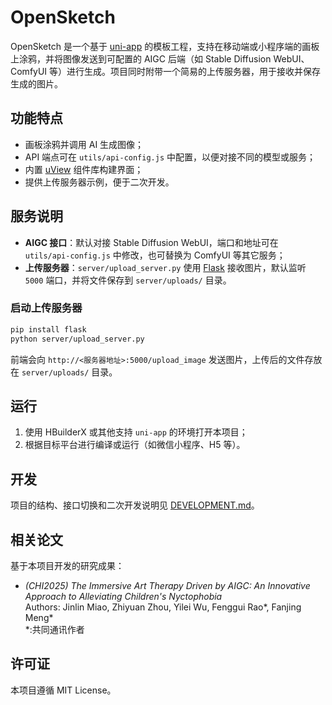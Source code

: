 # OpenSketch

OpenSketch 是一个基于 [uni-app](https://uniapp.dcloud.io/) 的模板工程，支持在移动端或小程序端的画板上涂鸦，并将图像发送到可配置的 AIGC 后端（如 Stable Diffusion WebUI、ComfyUI 等）进行生成。项目同时附带一个简易的上传服务器，用于接收并保存生成的图片。

## 功能特点

- 画板涂鸦并调用 AI 生成图像；
- API 端点可在 `utils/api-config.js` 中配置，以便对接不同的模型或服务；
- 内置 [uView](https://www.uviewui.com/) 组件库构建界面；
- 提供上传服务器示例，便于二次开发。

## 服务说明

- **AIGC 接口**：默认对接 Stable Diffusion WebUI，端口和地址可在 `utils/api-config.js` 中修改，也可替换为 ComfyUI 等其它服务；
- **上传服务器**：`server/upload_server.py` 使用 [Flask](https://flask.palletsprojects.com/) 接收图片，默认监听 `5000` 端口，并将文件保存到 `server/uploads/` 目录。

### 启动上传服务器

```bash
pip install flask
python server/upload_server.py
```

前端会向 `http://<服务器地址>:5000/upload_image` 发送图片，上传后的文件存放在 `server/uploads/` 目录。

## 运行

1. 使用 HBuilderX 或其他支持 `uni-app` 的环境打开本项目；
2. 根据目标平台进行编译或运行（如微信小程序、H5 等）。

## 开发

项目的结构、接口切换和二次开发说明见 [DEVELOPMENT.md](DEVELOPMENT.md)。

## 相关论文

基于本项目开发的研究成果：

- *(CHI2025) The Immersive Art Therapy Driven by AIGC: An Innovative Approach to Alleviating Children's Nyctophobia*  
  Authors: Jinlin Miao, Zhiyuan Zhou, Yilei Wu, Fenggui Rao*, Fanjing Meng*  
  *:共同通讯作者

## 许可证

本项目遵循 MIT License。
